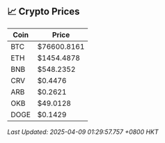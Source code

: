 ## 📈 Crypto Prices

| Coin | Price |
| ---- | ----- |
| BTC | $76600.8161 |
| ETH | $1454.4878 |
| BNB | $548.2352 |
| CRV | $0.4476 |
| ARB | $0.2621 |
| OKB | $49.0128 |
| DOGE | $0.1429 |

_Last Updated: 2025-04-09 01:29:57.757 +0800 HKT_